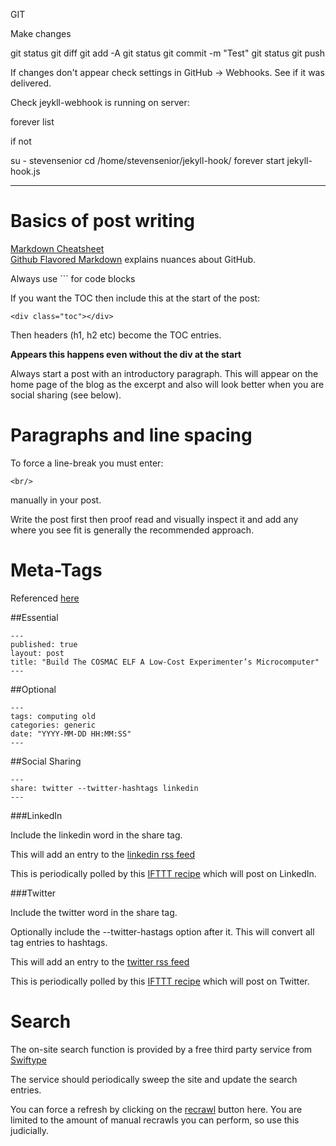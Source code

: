 GIT

Make changes

git status
git diff
git add -A
git status
git commit -m "Test"
git status
git push

If changes don't appear check settings in GitHub -> Webhooks. See if it was delivered.

Check jeykll-webhook is running on server:

forever list

if not

su - stevensenior
cd /home/stevensenior/jekyll-hook/
forever start jekyll-hook.js

------

# Basics of post writing

[Markdown Cheatsheet](https://github.com/adam-p/markdown-here/wiki/Markdown-Cheatsheet)<br/>
[Github Flavored Markdown](https://help.github.com/articles/writing-on-github/) explains nuances about GitHub.

Always use ``` for code blocks

If you want the TOC then include this at the start of the post:

`<div class="toc"></div>`

Then headers (h1, h2 etc) become the TOC entries.

**Appears this happens even without the div at the start**

Always start a post with an introductory paragraph. This will appear on the home page of the blog as the excerpt and also will look better when you are social sharing (see below).


# Paragraphs and line spacing

To force a line-break you must enter:

`<br/>`

manually in your post.

Write the post first then proof read and visually inspect it and add any where you see fit is generally the recommended approach.


# Meta-Tags

Referenced [here](http://jekyllrb.com/docs/frontmatter/)

##Essential

```
---
published: true
layout: post
title: "Build The COSMAC ELF A Low-Cost Experimenter’s Microcomputer"
---
```

##Optional

```
---
tags: computing old
categories: generic
date: "YYYY-MM-DD HH:MM:SS"
---
```

##Social Sharing

```
---
share: twitter --twitter-hashtags linkedin
---
```

###LinkedIn

Include the linkedin word in the share tag.

This will add an entry to the [linkedin rss feed](http://stevensenior.co.uk/social-feeds/linkedin.xml)

This is periodically polled by this [IFTTT recipe](https://ifttt.com/myrecipes/personal/32495441) which will post on LinkedIn.


###Twitter

Include the twitter word in the share tag.

Optionally include the --twitter-hastags option after it. This will convert all tag entries to hashtags.

This will add an entry to the [twitter rss feed](http://stevensenior.co.uk/social-feeds/twitter.xml)

This is periodically polled by this [IFTTT recipe](https://ifttt.com/myrecipes/personal/32351145) which will post on Twitter.


# Search

The on-site search function is provided by a free third party service from [Swiftype](https://swiftype.com/)

The service should periodically sweep the site and update the search entries.

You can force a refresh by clicking on the [recrawl](https://swiftype.com/engines/stevensenior-dot-co-dot-uk/domains) button here. You are limited to the amount of manual recrawls you can perform, so use this judicially.

